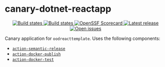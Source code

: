 # canary-dotnet-reactapp
<p align="center">
  <!-- <a href="https://github.com/outoforbitdev/canary-dotnet-reactapp/discussions">
    <img alt="Join the community on GitHub Discussions" src="https://img.shields.io/badge/Join%20the%20community-on%20GitHub%20Discussions-blue">
  </a> -->
  <a href="https://github.com/outoforbitdev/canary-dotnet-reactapp/actions?query=workflow%3ATest+branch%3Amaster">
    <img alt="Build states" src="https://github.com/outoforbitdev/canary-dotnet-reactapp/workflows/Test/badge.svg">
  </a>
  <a href="https://github.com/outoforbitdev/canary-dotnet-reactapp/actions">
    <img alt="Build states" src="https://github.com/outoforbitdev/canary-dotnet-reactapp/workflows/Release/badge.svg">
  </a>
  <a href="https://securityscorecards.dev/viewer/?uri=github.com/outoforbitdev/canary-dotnet-reactapp">
    <img alt="OpenSSF Scorecard" src="https://api.securityscorecards.dev/projects/github.com/outoforbitdev/canary-dotnet-reactapp/badge">
  </a>
  <a href="https://github.com/outoforbitdev/canary-dotnet-reactapp/releases/latest">
    <img alt="Latest release" src="https://img.shields.io/github/v/release/outoforbitdev/canary-dotnet-reactapp?logo=github">
  </a>
  <a href="https://github.com/outoforbitdev/canary-dotnet-reactapp/issues">
    <img alt="Open issues" src="https://img.shields.io/github/issues/outoforbitdev/canary-dotnet-reactapp?logo=github">
  </a>
</p>

Canary application for `oodreacttemplate`. Uses the following components:
* [`action-semantic-release`](https://github.com/outoforbitdev/action-semantic-release)
* [`action-docker-publish`](https://github.com/outoforbitdev/action-docker-publish)
* [`action-docker-test`](https://github.com/outoforbitdev/action-docker-test)
